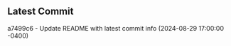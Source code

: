 
## Latest Commit
a7499c6 - Update README with latest commit info (2024-08-29 17:00:00 -0400) <Yunxi-Zhou>
